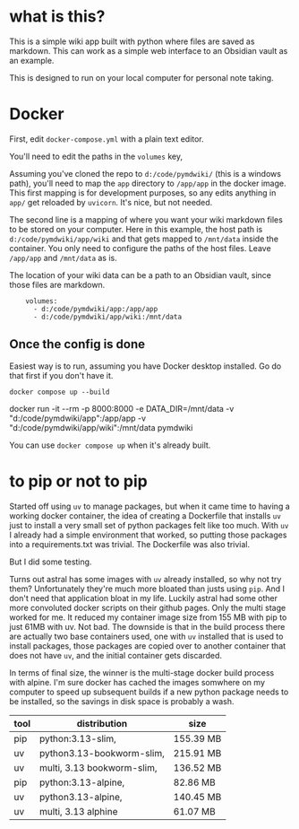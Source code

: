 
# what is this?

This is a simple wiki app built with python where files are saved as markdown.  This can work as a simple web interface to an Obsidian vault as an example.  

This is designed to run on your local computer for personal note taking. 

# Docker

First, edit `docker-compose.yml` with a plain text editor. 

You'll need to edit the paths in the `volumes` key, 

Assuming you've cloned the repo to `d:/code/pymdwiki/` (this is a windows path), you'll need to map the `app` directory to `/app/app` in the docker image.  This first mapping is for development purposes, so any edits anything in `app/` get reloaded by `uvicorn`.  It's nice, but not needed. 

The second line is a mapping of where you want your wiki markdown files to be stored on your computer.  Here in this example, the host path is `d:/code/pymdwiki/app/wiki` and that gets mapped to `/mnt/data` inside the container.  You only need to configure the paths of the host files. Leave `/app/app` and `/mnt/data` as is.

The location of your wiki data can be a path to an Obsidian vault, since those files are markdown.

```
    volumes:
      - d:/code/pymdwiki/app:/app/app
      - d:/code/pymdwiki/app/wiki:/mnt/data 
```

## Once the config is done

Easiest way is to run, assuming you have Docker desktop installed. Go do that first if you don't have it. 

`docker compose up --build`


docker run -it --rm -p 8000:8000 -e DATA_DIR=/mnt/data -v "d:/code/pymdwiki/app":/app/app -v "d:/code/pymdwiki/app/wiki":/mnt/data pymdwiki

You can use `docker compose up` when it's already built.


# to pip or not to pip

Started off using `uv` to manage packages, but when it came time to having a working docker container, the idea of creating a Dockerfile that installs `uv` just to install a very small set of python packages felt like too much.  With `uv` I already had a simple environment that worked, so putting those packages into a requirements.txt was trivial.  The Dockerfile was also trivial.  

But I did some testing. 

Turns out astral has some images with `uv` already installed, so why not try them?  Unfortunately they're much more bloated than justs using `pip`.  And I don't need that application bloat in my life.  Luckily astral had some other more convoluted docker scripts on their github pages.  Only the multi stage worked for me. It reduced my container image size from 155 MB with pip to just 61MB with uv. Not bad.  The downside is that in the build process there are actually two base containers used, one with `uv` installed that is used to install packages, those packages are copied over to another container that does not have `uv`, and the initial container gets discarded.

In terms of final size, the winner is the multi-stage docker build process with alpine.  I'm sure docker has cached the images somwhere on my computer to speed up subsequent builds if a new python package needs to be installed, so the savings in disk space is probably a wash. 

tool | distribution               | size
-----|----------------------------|-------------
pip  | python:3.13-slim,          | 155.39 MB 
uv   | python3.13-bookworm-slim,  | 215.91 MB
uv   | multi, 3.13 bookworm-slim, | 136.52 MB
pip  | python:3.13-alpine,        |  82.86 MB
uv   | python3.13-alpine,         | 140.45 MB
uv   | multi, 3.13 alphine        |  61.07 MB 